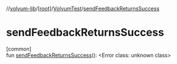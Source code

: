 //[volyum-lib](../../../index.md)/[[root]](../index.md)/[VolyumTest](index.md)/[sendFeedbackReturnsSuccess](send-feedback-returns-success.md)

# sendFeedbackReturnsSuccess

[common]\
fun [sendFeedbackReturnsSuccess](send-feedback-returns-success.md)(): &lt;Error class: unknown class&gt;